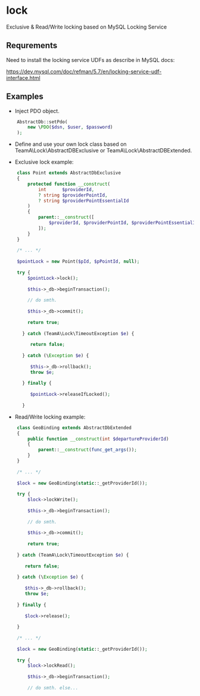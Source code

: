# lock
Exclusive &amp; Read/Write locking based on MySQL Locking Service 

## Requrements

Need to install the locking service UDFs as describe in MySQL docs: 

https://dev.mysql.com/doc/refman/5.7/en/locking-service-udf-interface.html

## Examples

- Inject PDO object.

```php
    AbstractDb::setPdo(
        new \PDO($dsn, $user, $password)
    );
```
    
- Define and use your own lock class based on TeamA\Lock\AbstractDBExclusive or TeamA\Lock\AbstractDBExtended.

- Exclusive lock example:

```php
    class Point extends AbstractDbExclusive
    {
        protected function __construct(
            int      $providerId, 
            ? string $providerPointId, 
            ? string $providerPointEssentialId
        )
        {
            parent::__construct([
                $providerId, $providerPointId, $providerPointEssentialId
            ]);
        }
    }
    
    /* ... */
    
    $pointLock = new Point($pId, $pPointId, null);
    
    try {
        $pointLock->lock();
        
        $this->_db->beginTransaction();
        
        // do smth.
        
        $this->_db->commit();
        
        return true;  
                           
      } catch (TeamA\Lock\TimeoutException $e) {
      
         return false;
         
      } catch (\Exception $e) {
      
         $this->_db->rollback();
         throw $e;
         
      } finally {
      
         $pointLock->releaseIfLocked();
         
      }
``` 
          
- Read/Write locking example:   
    
```php  
    class GeoBinding extends AbstractDbExtended
    {
        public function __construct(int $departureProviderId)
        {
            parent::__construct(func_get_args());
        }
    }  
    
    /* ... */
    
    $lock = new GeoBinding(static::_getProviderId());
    
    try {
        $lock->lockWrite();
        
        $this->_db->beginTransaction();
        
        // do smth.
        
        $this->_db->commit();
        
        return true;  
                         
    } catch (TeamA\Lock\TimeoutException $e) {
    
       return false;
       
    } catch (\Exception $e) {
    
       $this->_db->rollback();
       throw $e;
       
    } finally {
    
       $lock->release();
       
    }   
    
    /* ... */
    
    $lock = new GeoBinding(static::_getProviderId());
        
    try {
        $lock->lockRead();
        
        $this->_db->beginTransaction();
        
        // do smth. else...  
        
```     
       
